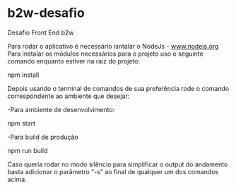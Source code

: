 # b2w-desafio
Desafio Front End b2w

Para rodar o aplicativo é necessário isntalar o NodeJs - www.nodejs.org
Para instalar os módulos necessários para o projeto uso o seguinte comando enquanto estiver na raiz do projeto:

npm install

Depois usando o terminal de comandos de sua preferência rode o comando correspondente ao ambiente que desejar:

-Para ambiente de desenvolvimento:

npm start

-Para build de produção

npm run build

Caso queria rodar no modo silêncio para simplificar o output do andamento basta adicionar o parâmetro "-s" ao final de qualquer um dos comandos acima.

